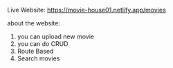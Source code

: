 Live Website: https://movie-house01.netlify.app/movies

about the website:
1. you can upload new movie
2. you can do CRUD 
3. Route Based
4. Search movies

